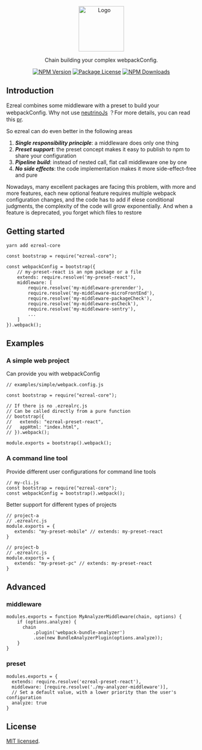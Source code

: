 <p align="center">
  <img src="https://avatars3.githubusercontent.com/u/76786353?s=400&u=76272f064f1b2866e7bae1b3be8edd5fe11bd071&v=4" width="120" alt="Logo" />
</p>

[circleci-image]: https://img.shields.io/circleci/build/github/nestjs/nest/master?token=abc123def456
[circleci-url]: https://circleci.com/gh/nestjs/nest

  <p align="center">Chain building your complex webpackConfig.</p>
    <p align="center">
<a href="https://www.npmjs.com/~ezreal-core" target="_blank"><img src="https://img.shields.io/npm/v/ezreal-core.svg" alt="NPM Version" /></a>
<a href="https://www.npmjs.com/~ezreal-core" target="_blank"><img src="https://img.shields.io/npm/l/ezreal-core.svg" alt="Package License" /></a>
<a href="https://www.npmjs.com/~ezreal-core" target="_blank"><img src="https://img.shields.io/npm/dm/ezreal-core.svg" alt="NPM Downloads" /></a>
</p>
  <!--[![Backers on Open Collective](https://opencollective.com/nest/backers/badge.svg)](https://opencollective.com/nest#backer)
  [![Sponsors on Open Collective](https://opencollective.com/nest/sponsors/badge.svg)](https://opencollective.com/nest#sponsor)-->

## Introduction

Ezreal combines some middleware with a preset to build your webpackConfig. Why not use [neutrinoJs](https://neutrinojs.org/) ？For more details, you can read this [pr](https://github.com/neutrinojs/neutrino/pull/1653).

So ezreal can do even better in the following areas
1. ***Single responsibility principle***: a middleware does only one thing
2. ***Preset support***: the preset concept makes it easy to publish to npm to share your configuration
3. ***Pipeline build***: instead of nested call, flat call middleware one by one
4. ***No side effects***: the code implementation makes it more side-effect-free and pure

Nowadays, many excellent packages are facing this problem, with more and more features, each new optional feature requires multiple webpack configuration changes, and the code has to add if elese conditional judgments, the complexity of the code will grow exponentially. And when a feature is deprecated, you forget which files to restore

## Getting started
```
yarn add ezreal-core
```
```
const bootstrap = require("ezreal-core");

const webpackConfig = bootstrap({
	// my-preset-react is an npm package or a file
	extends: require.resolve('my-preset-react'),
    middleware: [
    	require.resolve('my-middleware-prerender'),
        require.resolve('my-middleware-microFrontEnd'),
        require.resolve('my-middleware-packageCheck'),
        require.resolve('my-middleware-esCheck'),
        require.resolve('my-middleware-sentry'),
        ...
    ]
}).webpack();
```

## Examples
### A simple web project
Can provide you with webpackConfig
```
// examples/simple/webpack.config.js

const bootstrap = require("ezreal-core");

// If there is no .ezrealrc.js
// Can be called directly from a pure function
// bootstrap({
//   extends: "ezreal-preset-react",
//   appHtml: "index.html",
// }).webpack();

module.exports = bootstrap().webpack();
```

### A command line tool
Provide different user configurations for command line tools
```
// my-cli.js
const bootstrap = require("ezreal-core");
const webpackConfig = bootstrap().webpack();
```
Better support for different types of projects

```
// project-a
// .ezrealrc.js
module.exports = {
   extends: "my-preset-mobile" // extends: my-preset-react
}

// project-b
// .ezrealrc.js
module.exports = {
   extends: "my-preset-pc" // extends: my-preset-react
}
```

## Advanced
### middleware
```
modules.exports = function MyAnalyzerMiddleware(chain, options) {
	if (options.analyze) {
      chain
          .plugin('webpack-bundle-analyzer')
          .use(new BundleAnalyzerPlugin(options.analyze));
    }
}
```
### preset
```
modules.exports = {
  extends: require.resolve('ezreal-preset-react'),
  middleware: [require.resolve('./my-analyzer-middleware')],
  // Set a default value, with a lower priority than the user's configuration
  analyze: true
}
```

## License

[MIT licensed](LICENSE).
